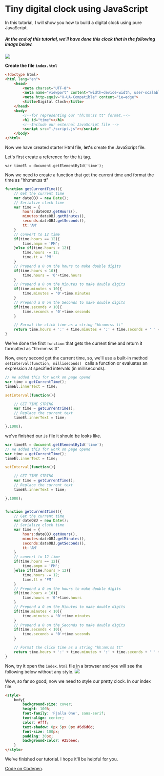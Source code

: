 # Tiny digital clock using JavaScript

In this tutorial, I will show you how to build a digital clock using pure JavaScript.

##### At the end of this tutorial, we'll have done this clock that in the following image below.

![](https://i.imgflip.com/1wwp8a.gif)
 
    
**Create the file `index.html`**

```html
<!doctype html>
<html lang="en">
    <head>
        <meta charset="UTF-8">
        <meta name="viewport" content="width=device-width, user-scalable=no, initial-scale=1.0, maximum-scale=1.0, minimum-scale=1.0">
        <meta http-equiv="X-UA-Compatible" content="ie=edge">
        <title>Digital Clock</title>
    </head>
    <body>
        <!--for representing our "hh:mm:ss tt" format.-->
        <h1 id="time"></h1>
        <!--Include our external JavaScript file -->
        <script src="./script.js"></script>
    </body>
</html>
```

Now we have created starter Html file, **let's** create the JavaScript file.

Let's first create a reference for the `h1` tag.
```
var timeEl = document.getElementById('time');
```
Now we need to create a function that get the current time and format the time  as "hh:mm:ss tt"

```js
function getCurrentTime(){
    // Get the current time
    var dateOBJ = new Date();
    // Serialize clock time
    var time = {
        hours:dateOBJ.getHours(),
        minutes:dateOBJ.getMinutes(),
        seconds:dateOBJ.getSeconds(),
        tt:'AM'
    }
    // convert to 12 time
    if(time.hours == 12){
        time.ampm = 'PM';
    }else if(time.hours > 12){
        time.hours -= 12;
        time.tt = 'PM'
    }
    // Prepend a 0 on the hours to make double digits
    if(time.hours < 10){
        time.hours = '0'+time.hours
    }
    // Prepend a 0 on the Minutes to make double digits
    if(time.minutes < 10){
        time.minutes = '0'+time.minutes
    }
    // Prepend a 0 on the Seconds to make double digits
    if(time.seconds < 10){
        time.seconds = '0'+time.seconds
    }

    // Format the click time as a string "hh:mm:ss tt"
    return time.hours + ':' + time.minutes + ':' + time.seconds + ' ' + time.tt
}
```

We've done the first `function` that gets the current time and return it formatted as "hh:mm:ss tt"

Now, every second get the current time, so, we'll use a built-in method  `setInterval(function, milliseconds) `  calls a function or evaluates an expression at specified intervals (in milliseconds).

```js
// We added this for work on page opend
var time = getCurrentTime();
timeEl.innerText = time;

setInterval(function(){

    // GET TIME STRING
    var time = getCurrentTime();
    // Replace the current text
    timeEl.innerText = time;

},1000);
```

we've finished our `Js` file it should be looks like.
```js
var timeEl = document.getElementById('time');
// We added this for work on page opend
var time = getCurrentTime();
timeEl.innerText = time;

setInterval(function(){

    // GET TIME STRING
    var time = getCurrentTime();
    // Replace the current text
    timeEl.innerText = time;

},1000);


function getCurrentTime(){
    // Get the current time
    var dateOBJ = new Date();
    // Serialize clock time
    var time = {
        hours:dateOBJ.getHours(),
        minutes:dateOBJ.getMinutes(),
        seconds:dateOBJ.getSeconds(),
        tt:'AM'
    }
    // convert to 12 time
    if(time.hours == 12){
        time.ampm = 'PM';
    }else if(time.hours > 12){
        time.hours -= 12;
        time.tt = 'PM'
    }
    // Prepend a 0 on the hours to make double digits
    if(time.hours < 10){
        time.hours = '0'+time.hours
    }
    // Prepend a 0 on the Minutes to make double digits
    if(time.minutes < 10){
        time.minutes = '0'+time.minutes
    }
    // Prepend a 0 on the Seconds to make double digits
    if(time.seconds < 10){
        time.seconds = '0'+time.seconds
    }

    // Format the click time as a string "hh:mm:ss tt"
    return time.hours + ':' + time.minutes + ':' + time.seconds + ' ' + time.tt
}

```

Now, try it open the `index.html` file in a browser and you will see the following below without any style.
![](https://i.imgflip.com/1wwr3x.gif)

Wow, so far so good, now we need to style our pretty clock.
In our index file.

```html
<style>
    body{
        background-size: cover;
        height: 100%;
        font-family: 'Fjalla One', sans-serif;
        text-align: center;
        color: #fff;
        text-shadow: 0px 5px 0px #6d6d6d;
        font-size: 100px;
        padding: 30px;
        background-color: #25beec;
    }
</style>
```

We've finished our tutorial.
I hope it'll be helpful for you.

[Code on Codepen](https://codepen.io/barakat-turki/pen/JrrjMB).
